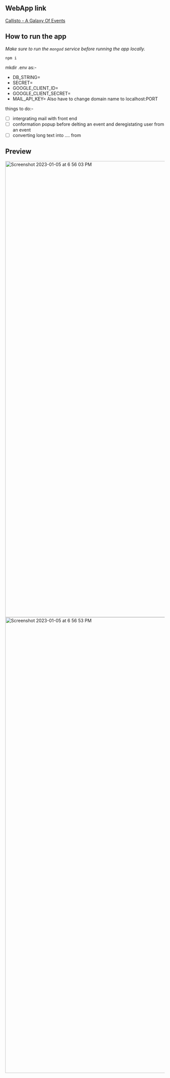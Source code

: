 ## WebApp link
<a href="https://callistox.herokuapp.com/">Callisto - A Galaxy Of Events</a>
## How to run the app

_Make sure to run the `mongod` service before running the app locally._

`npm i`

mkdir .env as:-
  - DB_STRING=
  - SECRET=
  - GOOGLE_CLIENT_ID=
  - GOOGLE_CLIENT_SECRET=
  - MAIL_API_KEY= 
 Also have to change domain name to localhost:PORT

things to do:- 

  - [ ] intergrating mail with front end
  - [ ] conformation popup before delting an event and deregistating user from an event
  - [ ] converting long text into .... from 
  
## Preview 
<img width="1440" alt="Screenshot 2023-01-05 at 6 56 03 PM" src="https://user-images.githubusercontent.com/101856674/210790462-c3b45848-dfd0-4700-b41b-9c489c8c123f.png">
<img width="1439" alt="Screenshot 2023-01-05 at 6 56 53 PM" src="https://user-images.githubusercontent.com/101856674/210790662-2a30c70f-17d3-4cf2-a79d-d5785ae7a2d2.png">

